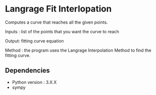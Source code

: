 # Langrage Fit Interlopation <br>
Computes a curve that reaches all the given points.

Inputs : list of the points that you want the curve to reach

Output: fitting curve equation


Method : the program uses the Langrage Interpolation Method to find the fitting curve.


## Dependencies
- Python version : 3.X.X
- sympy
